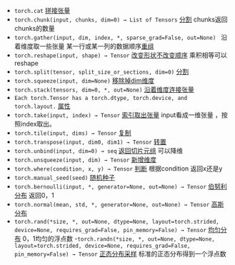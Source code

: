 - `torch.cat` [拼接张量](https://pytorch.org/docs/stable/generated/torch.cat.html?highlight=cat#torch.cat)  
- `torch.chunk(input, chunks, dim=0) → List of Tensors` [分割](https://pytorch.org/docs/stable/generated/torch.chunk.html?highlight=chunk#torch.chunk) chunks返回chunks的数量
- `torch.gather(input, dim, index, *, sparse_grad=False, out=None) `
   沿着维度取一些张量 某一行或某一列的数据顺序[重组](https://pytorch.org/docs/stable/generated/torch.gather.html?highlight=gather#torch.gather)
- `torch.reshape(input, shape) → Tensor` [改变形状不改变顺序](https://pytorch.org/docs/stable/generated/torch.reshape.html?highlight=reshape#torch.reshape) 乘积相等可以reshape
- `torch.split(tensor, split_size_or_sections, dim=0)` [分割](https://pytorch.org/docs/stable/generated/torch.split.html?highlight=split#torch.split)
- `torch.squeeze(input, dim=None)` [移除掉dim维度](https://pytorch.org/docs/stable/generated/torch.squeeze.html?highlight=squeeze#torch.squeeze)
- `torch.stack(tensors, dim=0, *, out=None)` [沿着维度连接张量](https://pytorch.org/docs/stable/generated/torch.stack.html?highlight=stack#torch.stack)
- `Each torch.Tensor has a torch.dtype, torch.device, and torch.layout.` [属性](https://pytorch.org/docs/stable/tensor_attributes.html)
- `torch.take(input, index) → Tensor` [索引取出张量](https://pytorch.org/docs/stable/generated/torch.take.html#torch.take) input看成一维张量 ，按照index取出。
- `torch.tile(input, dims) → Tensor` [复制](https://pytorch.org/docs/stable/generated/torch.tile.html#torch.tile)
- `torch.transpose(input, dim0, dim1) → Tensor` [转置](https://pytorch.org/docs/stable/generated/torch.transpose.html#torch.transpose)
- `torch.unbind(input, dim=0) → seq` [返回切片元组](https://pytorch.org/docs/stable/generated/torch.unbind.html#torch.unbind) 可以降维
- `torch.unsqueeze(input, dim) → Tensor` [新增维度](https://pytorch.org/docs/stable/generated/torch.unsqueeze.html#torch.unsqueeze)
- `torch.where(condition, x, y) → Tensor` [判断](https://pytorch.org/docs/stable/generated/torch.where.html#torch.where) 根据condition 返回x还是y
- `torch.manual_seed(seed)` [随机种子](https://pytorch.org/docs/stable/generated/torch.manual_seed.html#torch.manual_seed)
- `torch.bernoulli(input, *, generator=None, out=None) → Tensor` [伯努利分布](https://pytorch.org/docs/stable/generated/torch.bernoulli.html#torch.bernoulli) 返回0，1
- `torch.normal(mean, std, *, generator=None, out=None) → Tensor` [高斯分布](https://pytorch.org/docs/stable/generated/torch.normal.html#torch.normal)
- `torch.rand(*size, *, out=None, dtype=None, layout=torch.strided, device=None, requires_grad=False, pin_memory=False) → Tensor` [均匀分布](https://pytorch.org/docs/stable/generated/torch.rand.html#torch.rand) 0，1均匀的浮点数
-`torch.randn(*size, *, out=None, dtype=None, layout=torch.strided, device=None, requires_grad=False, pin_memory=False) → Tensor` [正态分布采样](https://pytorch.org/docs/stable/generated/torch.randn.html#torch.randn) 标准的正态分布得到一个浮点数